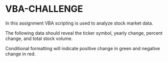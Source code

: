 # VBA-CHALLENGE

 In this assignment VBA scripting is used to analyze stock market data. 

The following data should reveal the ticker symbol, yearly change, percent change, and total stock volume.

Conditional formatting will indicate positive change in green and negative change in red.